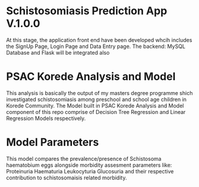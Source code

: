 # Schistosomiasis Prediction App V.1.0.0
At this stage, the application front end have been developed whcih includes the SignUp Page, Login Page and Data Entry page.
The backend: MySQL Database and Flask will be integrated also 

# PSAC Korede Analysis and Model
This analysis is basically the output of my masters degree programme shich investigated schistosomiasis among preschool and school age children in Korede Community.
The Model built in PSAC Korede Analysis and Model component of this repo comprise of Decision Tree Regression and Linear Regression Models respectively. 
# Model Parameters
This model compares the prevalence/presence of Schistosoma haematobium eggs alongside morbidity assesment parameters like:
Proteinuria
Haematuria 
Leukocyturia 
Glucosuria and their respective contribution to schistosomaisis related morbidity.


